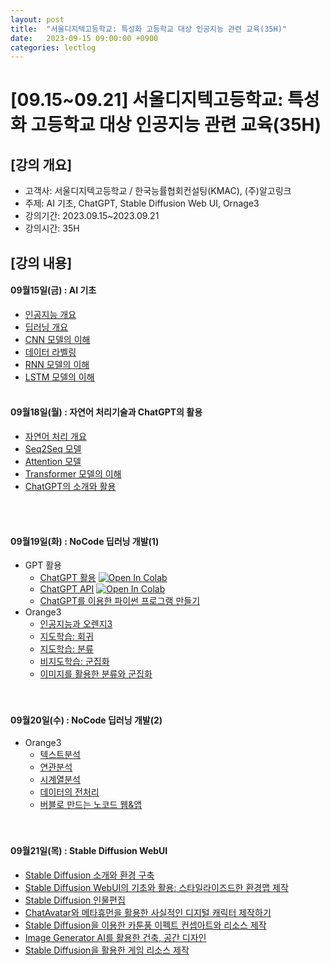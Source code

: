 ```yaml
---
layout: post
title:  "서울디지텍고등학교: 특성화 고등학교 대상 인공지능 관련 교육(35H)"
date:   2023-09-15 09:00:00 +0900
categories: lectlog
---
```


# [09.15~09.21] 서울디지텍고등학교: 특성화 고등학교 대상 인공지능 관련 교육(35H)

## [강의 개요]

* 고객사: 서울디지텍고등학교 / 한국능률협회컨설팅(KMAC), (주)알고링크
* 주제: AI 기초, ChatGPT, Stable Diffusion Web UI, Ornage3
* 강의기간: 2023.09.15~2023.09.21
* 강의시간: 35H

## [강의 내용]

#### 09월15일(금) : AI 기초

* [인공지능 개요](../LectureFiles/pdf/AI01_AI개요.pdf)
* [딥러닝 개요](../LectureFiles/pdf/DL01_딥러닝개요.pdf)
* [CNN 모델의 이해](../LectureFiles/pdf/DL02_CNN모델개요.pdf)
* [데이터 라벨링](../LectureFiles/pdf/DL20_데이터라벨링.pdf)
* [RNN 모델의 이해](../LectureFiles/pdf/DL11_RNN모델개요.pdf)
* [LSTM 모델의 이해](../LectureFiles/pdf/DL14_LSTM모델개요.pdf)
  <br/>
  <br/>

#### 09월18일(월) : 자연어 처리기술과 ChatGPT의 활용

  * [자연어 처리 개요](../LectureFiles/pdf/NLP01_자연어처리개요.pdf)
  * [Seq2Seq 모델](../LectureFiles/pdf/NLP06_언어모델_Seq2Seq.pdf)
  * [Attention 모델](../LectureFiles/pdf/NLP07_언어모델_Attention.pdf)
  * [Transformer 모델의 이해](../LectureFiles/pdf/NLP08_언어모델_Transformer.pdf)
  * [ChatGPT의 소개와 활용](../LectureFiles/pdf/LLM01_ChatGPT.pdf)
  <br/>
  <br/>

#### 09월19일(화) : NoCode 딥러닝 개발(1)

* GPT 활용
  * [ChatGPT 활용](../LectureFiles/src/LLM001_ChatGPT_Usage.ipynb) [![Open In Colab](https://colab.research.google.com/assets/colab-badge.svg)](https://colab.research.google.com/github/aidalabs/Lectures/blob/main/LectureFiles/src/LLM001_ChatGPT_Usage.ipynb)
  * [ChatGPT API](../LectureFiles/src/LLM002_ChatGPT_API.ipynb) [![Open In Colab](https://colab.research.google.com/assets/colab-badge.svg)](https://colab.research.google.com/github/aidalabs/Lectures/blob/main/LectureFiles/src/LLM002_ChatGPT_API.ipynb)
  * [ChatGPT를 이용한 파이썬 프로그램 만들기](../LectureFiles/pdf/LLM10_ChatGPT_활용_프로그래밍.pdf)
* Orange3
  * [인공지능과 오렌지3](../LectureFiles/pdf/OR01_인공지능과_오렌지3.pdf)
  * [지도학습: 회귀](../LectureFiles/pdf/OR02_지도학습-회귀.pdf)
  * [지도학습: 분류](../LectureFiles/pdf/OR03_지도학습-분류.pdf)
  * [비지도학습: 군집화](../LectureFiles/pdf/OR04_비지도학습-군집화.pdf)
  * [이미지를 활용한 분류와 군집화](../LectureFiles/pdf/OR05_이미지를_활용한_분류와_군집화.pdf)
  <br/>
  <br/>

#### 09월20일(수) : NoCode 딥러닝 개발(2)

* Orange3
  * [텍스트분석](../LectureFiles/pdf/OR06_텍스트분석.pdf)
  * [연관분석](../LectureFiles/pdf/OR07_연관분석.pdf)
  * [시계열분석](../LectureFiles/pdf/OR08_시계열분석.pdf)
  * [데이터의 전처리](../LectureFiles/pdf/OR09_데이터의_전처리.pdf)
  * [버블로 만드는 노코드 웹&앱](../LectureFiles/pdf/ETC02_Bubble_NoCode_Web.pdf)
  <br/>
  <br/>

#### 09월21일(목) : Stable Diffusion WebUI

* [Stable Diffusion 소개와 환경 구축](../LectureFiles/pdf/DL02_CNN모델개요.pdf)
* [Stable Diffusion WebUI의 기초와 활용: 스타일라이즈드한 환경맵 제작](../LectureFiles/pdf/DL02_CNN모델개요.pdf)
* [Stable Diffusion 인물편집](../LectureFiles/pdf/DL02_CNN모델개요.pdf)
* [ChatAvatar와 메타휴먼을 활용한 사실적인 디지털 캐릭터 제작하기](../LectureFiles/pdf/DL02_CNN모델개요.pdf)
* [Stable Diffusion을 이용한 카툰풍 이펙트 컨셉아트와 리소스 제작](../LectureFiles/pdf/DL02_CNN모델개요.pdf)
* [Image Generator AI를 활용한 건축, 공간 디자인](../LectureFiles/pdf/DL02_CNN모델개요.pdf)
* [Stable Diffusion을 활용한 게임 리소스 제작](../LectureFiles/pdf/DL02_CNN모델개요.pdf)